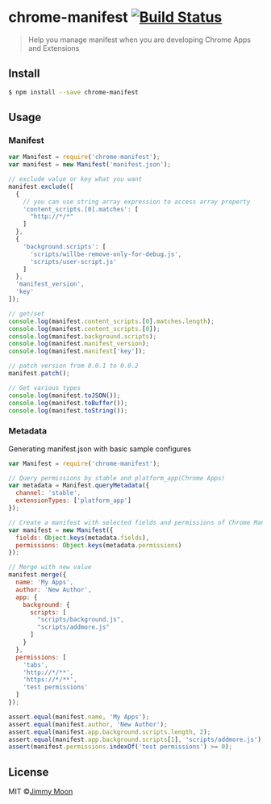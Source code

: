 # chrome-manifest [![Build Status](https://travis-ci.org/ragingwind/chrome-manifest.svg?branch=master)](https://travis-ci.org/ragingwind/chrome-manifest)

> Help you manage manifest when you are developing Chrome Apps and Extensions


## Install

```sh
$ npm install --save chrome-manifest
```

## Usage

### Manifest

```js
var Manifest = require('chrome-manifest');
var manifest = new Manifest('manifest.json');

// exclude value or key what you want
manifest.exclude([
  {
    // you can use string array expression to access array property
    'content_scripts.[0].matches': [
      "http://*/*"
    ]
  },
  {
    'background.scripts': [
      'scripts/willbe-remove-only-for-debug.js',
      'scripts/user-script.js'
    ]
  },
  'manifest_version',
  'key'
]);

// get/set
console.log(manifest.content_scripts.[0].matches.length);
console.log(manifest.content_scripts.[0]);
console.log(manifest.background.scripts);
console.log(manifest.manifest_version);
console.log(manifest.manifest['key']);

// patch version from 0.0.1 to 0.0.2
manifest.patch();

// Get various types
console.log(manifest.toJSON());
console.log(manifest.toBuffer());
console.log(manifest.toString());
```

### Metadata

Generating manifest.json with basic sample configures

```js
var Manifest = require('chrome-manifest');

// Query permissions by stable and platform_app(Chrome Apps)
var metadata = Manifest.queryMetadata({
  channel: 'stable',
  extensionTypes: ['platform_app']
});

// Create a manifest with selected fields and permissions of Chrome Manifest
var manifest = new Manifest({
  fields: Object.keys(metadata.fields),
  permissions: Object.keys(metadata.permissions)
});

// Merge with new value
manifest.merge({
  name: 'My Apps',
  author: 'New Author',
  app: {
    background: {
      scripts: [
        "scripts/background.js",
        "scripts/addmore.js"
      ]
    }
  },
  permissions: [
    'tabs',
    'http://*/**',
    'https://*/**',
    'test permissions'
  ]
});

assert.equal(manifest.name, 'My Apps');
assert.equal(manifest.author, 'New Author');
assert.equal(manifest.app.background.scripts.length, 2);
assert.equal(manifest.app.background.scripts[1], 'scripts/addmore.js');
assert(manifest.permissions.indexOf('test permissions') >= 0);
```

## License

MIT ©[Jimmy Moon](http://ragingwind.me)
